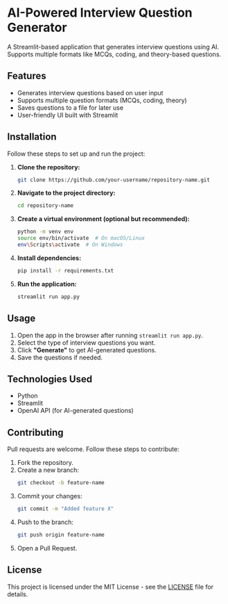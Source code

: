 # AI-Powered Interview Question Generator

A Streamlit-based application that generates interview questions using AI. Supports multiple formats like MCQs, coding, and theory-based questions.

## Features
- Generates interview questions based on user input
- Supports multiple question formats (MCQs, coding, theory)
- Saves questions to a file for later use
- User-friendly UI built with Streamlit

## Installation

Follow these steps to set up and run the project:

1. **Clone the repository:**
   ```bash
   git clone https://github.com/your-username/repository-name.git
   ```
2. **Navigate to the project directory:**
   ```bash
   cd repository-name
   ```
3. **Create a virtual environment (optional but recommended):**
   ```bash
   python -m venv env
   source env/bin/activate  # On macOS/Linux
   env\Scripts\activate  # On Windows
   ```
4. **Install dependencies:**
   ```bash
   pip install -r requirements.txt
   ```
5. **Run the application:**
   ```bash
   streamlit run app.py
   ```

## Usage
1. Open the app in the browser after running `streamlit run app.py`.
2. Select the type of interview questions you want.
3. Click **"Generate"** to get AI-generated questions.
4. Save the questions if needed.

## Technologies Used
- Python
- Streamlit
- OpenAI API (for AI-generated questions)

## Contributing
Pull requests are welcome. Follow these steps to contribute:

1. Fork the repository.
2. Create a new branch:
   ```bash
   git checkout -b feature-name
   ```
3. Commit your changes:
   ```bash
   git commit -m "Added feature X"
   ```
4. Push to the branch:
   ```bash
   git push origin feature-name
   ```
5. Open a Pull Request.

## License
This project is licensed under the MIT License - see the [LICENSE](LICENSE) file for details.

